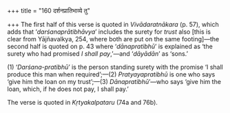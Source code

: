 +++
title = "160 दर्शनप्रातिभाव्ये तु"

+++
The first half of this verse is quoted in *Vivādaratnākara* (p. 57),
which adds that ‘*darśanaprātibhāvya*’ includes the surety for *trust*
also \[this is clear from Yājñavalkya, 254, where both are put on the
same footing\]—the second half is quoted on p. 43 where ‘*dānapratibhū*’
is explained as ‘the surety who had promised *I* *shall pay*,’—and
‘*dāyādān*’ as ‘sons.’

\(1\) ‘*Darśana-pratibhū*’ is the person standing surety with the
promise ‘I shall produce this man when required’;—(2) *Pratyayapratibhū*
is one who says ‘give him the loan on my trust’;—(3) *Dānapratibhū*’—who
says ‘give him the loan, which, if he does not pay, I shall pay.’

The verse is quoted in *Kṛtyakalpataru* (74a and 76b).


